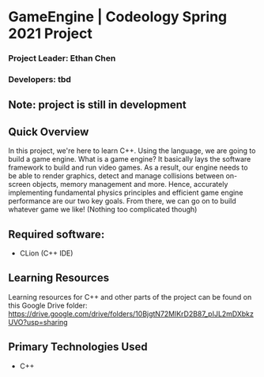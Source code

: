 # GameEngine | Codeology Spring 2021 Project
### Project Leader: Ethan Chen
### Developers: tbd

## Note: project is still in development 

## Quick Overview 
In this project, we're here to learn C++. Using the language, we are going to build a game engine. What is a game engine? It basically lays the software framework to build and run video games. As a result, our engine needs to be able to render graphics, detect and manage collisions between on-screen objects, memory management and more. Hence, accurately implementing fundamental physics principles and efficient game engine performance are our two key goals. From there, we can go on to build whatever game we like! (Nothing too complicated though) 

## Required software: 
- CLion (C++ IDE) 

## Learning Resources
Learning resources for C++ and other parts of the project can be found on this Google Drive folder: https://drive.google.com/drive/folders/10BjgtN72MlKrD2B87_pIJL2mDXbkzUVO?usp=sharing

## Primary Technologies Used
- C++

